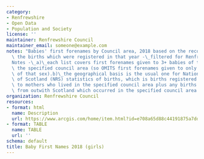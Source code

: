 ```yaml
---
category:
- Renfrewshire
- Open Data
- Population and Society
license: ''
maintainer: Renfrewshire Council
maintainer_email: someone@example.com
notes: "Babies' first forenames by Council area, 2018 based on the records for all\
  \ the births which were registered in that year -\_filtered for Renfrewshire.\_\
  Notes -\_a)\_each list covers first forenames given to 3+ babies of that sex in\
  \ the specified council area (so OMITS first forenames given to only 1-2 babies\
  \ of that sex).b)\_the geographical basis is the usual one for National Records\
  \ of Scotland (NRS) statistics of births, which is births registered in Scotland\
  \ to mothers who lived in the specified council area plus any births to mothers\
  \ from outwith Scotland which occurred in the specified council area."
organization: Renfrewshire Council
resources:
- format: html
  name: Description
  url: https://www.arcgis.com/home/item.html?id=e708a65d88c44191875a7ddb8c748113
- format: TABLE
  name: TABLE
  url: ''
schema: default
title: Baby First Names 2018 (girls)
---
```

